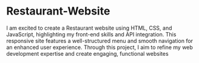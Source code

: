 # Restaurant-Website
I am excited to create a Restaurant website using HTML, CSS, and JavaScript, highlighting my front-end skills and API integration. This responsive site features a well-structured menu and smooth navigation for an enhanced user experience. Through this project, I aim to refine my web development expertise and create engaging, functional websites

